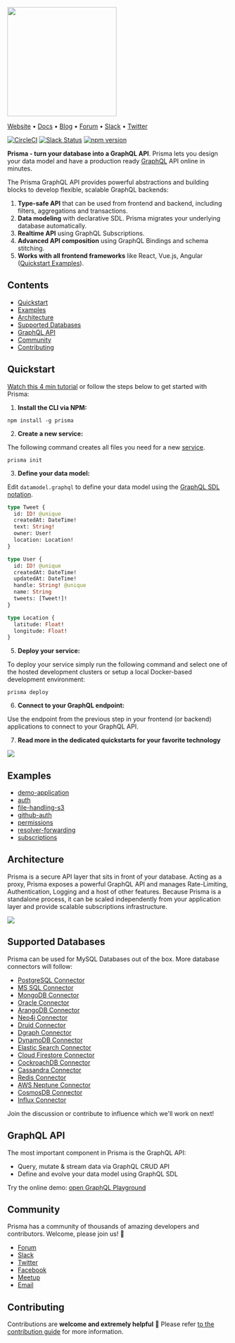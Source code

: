 <a href="https://www.prisma.io"><img src="https://imgur.com/wD4rVt4.png" width="248" /></a>

[Website](https://www.prisma.io) • [Docs](https://www.prisma.io/docs/) • [Blog](https://www.prisma.io/blog/) • [Forum](https://www.prisma.io/forum) • [Slack](https://slack.prisma.io/) • [Twitter](https://twitter.com/prisma)

[![CircleCI](https://circleci.com/gh/prisma/prisma.svg?style=shield)](https://circleci.com/gh/prisma/prisma) [![Slack Status](https://slack.prisma.io/badge.svg)](https://slack.prisma.io) [![npm version](https://badge.fury.io/js/prisma.svg)](https://badge.fury.io/js/prisma)

**Prisma - turn your database into a GraphQL API**. Prisma lets you design your data model and have a production ready [GraphQL](https://www.howtographql.com/) API online in minutes.

The Prisma GraphQL API provides powerful abstractions and building blocks to develop flexible, scalable GraphQL backends:

1. **Type-safe API** that can be used from frontend and backend, including filters, aggregations and transactions.
2. **Data modeling** with declarative SDL. Prisma migrates your underlying database automatically.
3. **Realtime API** using GraphQL Subscriptions.
4. **Advanced API composition** using GraphQL Bindings and schema stitching.
5. **Works with all frontend frameworks** like React, Vue.js, Angular ([Quickstart Examples](https://www.prisma.io/docs/get-started/)).

## Contents

<!--
<img align="right" width="400" src="https://imgur.com/EsopgE3.gif" />
-->

* [Quickstart](#quickstart)
* [Examples](#examples)
* [Architecture](#architecture)
* [Supported Databases](#supported-databases)
* [GraphQL API](#graphql-api)
* [Community](#community)
* [Contributing](#contributing)

## Quickstart

[Watch this 4 min tutorial](https://www.youtube.com/watch?v=20zGexpEitc) or follow the steps below to get started with Prisma:

1. **Install the CLI via NPM:**

```console
npm install -g prisma
```

2. **Create a new service:**

The following command creates all files you need for a new [service](https://www.prismagraphql.com/docs/reference/service-configuration/overview-ieshoo5ohm).

```console
prisma init
```

3. **Define your data model:**

Edit `datamodel.graphql` to define your data model using the [GraphQL SDL notation](https://www.prismagraphql.com/docs/reference/service-configuration/data-modelling-(sdl)-eiroozae8u).

```graphql
type Tweet {
  id: ID! @unique
  createdAt: DateTime!
  text: String!
  owner: User!
  location: Location!
}

type User {
  id: ID! @unique
  createdAt: DateTime!
  updatedAt: DateTime!
  handle: String! @unique
  name: String
  tweets: [Tweet!]!
}

type Location {
  latitude: Float!
  longitude: Float!
}
```

5. **Deploy your service:**

To deploy your service simply run the following command and select one of the hosted development clusters or setup a local Docker-based development environment:

```console
prisma deploy
```

6. **Connect to your GraphQL endpoint:**

Use the endpoint from the previous step in your frontend (or backend) applications to connect to your GraphQL API.

7. **Read more in the dedicated quickstarts for your favorite technology**

[![](https://imgur.com/T5nakij.png)](https://www.prismagraphql.com/docs/quickstart/)

## Examples

- [demo-application](https://github.com/prisma/graphql-server-example)
- [auth](examples/auth)
- [file-handling-s3](examples/file-handling-s3)
- [github-auth](examples/github-auth)
- [permissions](examples/permissions)
- [resolver-forwarding](examples/resolver-forwarding)
- [subscriptions](examples/subscriptions)


## Architecture

Prisma is a secure API layer that sits in front of your database. Acting as a proxy, Prisma exposes a powerful GraphQL API and manages Rate-Limiting, Authentication, Logging and a host of other features. Because Prisma is a standalone process, it can be scaled independently from your application layer and provide scalable subscriptions infrastructure.

![](https://imgur.com/SdssPgT.png)

## Supported Databases

Prisma can be used for MySQL Databases out of the box. More database connectors will follow:

* [PostgreSQL Connector](https://github.com/prisma/prisma/issues/1641)
* [MS SQL Connector](https://github.com/prisma/prisma/issues/1642)
* [MongoDB Connector](https://github.com/prisma/prisma/issues/1643)
* [Oracle Connector](https://github.com/prisma/prisma/issues/1644)
* [ArangoDB Connector](https://github.com/prisma/prisma/issues/1645)
* [Neo4j Connector](https://github.com/prisma/prisma/issues/1646)
* [Druid Connector](https://github.com/prisma/prisma/issues/1647)
* [Dgraph Connector](https://github.com/prisma/prisma/issues/1648)
* [DynamoDB Connector](https://github.com/prisma/prisma/issues/1655)
* [Elastic Search Connector](https://github.com/prisma/prisma/issues/1665)
* [Cloud Firestore Connector](https://github.com/prisma/prisma/issues/1660)
* [CockroachDB Connector](https://github.com/prisma/prisma/issues/1705)
* [Cassandra Connector](https://github.com/prisma/prisma/issues/1750)
* [Redis Connector](https://github.com/prisma/prisma/issues/1722)
* [AWS Neptune Connector](https://github.com/prisma/prisma/issues/1752)
* [CosmosDB Connector](https://github.com/prisma/prisma/issues/1663)
* [Influx Connector](https://github.com/prisma/prisma/issues/1857)

Join the discussion or contribute to influence which we'll work on next!

## GraphQL API

The most important component in Prisma is the GraphQL API:

* Query, mutate & stream data via GraphQL CRUD API
* Define and evolve your data model using GraphQL SDL

Try the online demo: [open GraphQL Playground](https://www.prisma.io/features)

## Community

Prisma has a community of thousands of amazing developers and contributors. Welcome, please join us! 👋

* [Forum](https://www.prisma.io/forum)
* [Slack](https://slack.prisma.io/)
* [Twitter](https://twitter.com/prisma)
* [Facebook](https://www.facebook.com/prisma.io)
* [Meetup](https://www.meetup.com/graphql-berlin)
* [Email](hello@graph.cool)

## Contributing

Contributions are **welcome and extremely helpful** 🙌
Please refer [to the contribution guide](https://github.com/prisma/prisma/blob/master/CONTRIBUTING.md) for more information.
